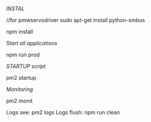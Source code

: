 
*INSTAL*

//for pmwservodriver
sudo apt-get install python-smbus

npm install


*Start all applications*

npm run prod

*STARTUP script*

pm2 startup

*Monitoring*

pm2 monit

Logs see: pm2 logs
Logs flush: npm run clean